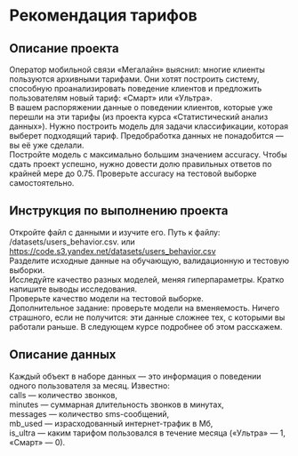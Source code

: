 # Рекомендация тарифов <br/>
## Описание проекта<br/>
Оператор мобильной связи «Мегалайн» выяснил: многие клиенты пользуются архивными тарифами. Они хотят построить систему, способную проанализировать поведение клиентов и предложить пользователям новый тариф: «Смарт» или «Ультра».<br/>
В вашем распоряжении данные о поведении клиентов, которые уже перешли на эти тарифы (из проекта курса «Статистический анализ данных»). Нужно построить модель для задачи классификации, которая выберет подходящий тариф. Предобработка данных не понадобится — вы её уже сделали.<br/>
Постройте модель с максимально большим значением accuracy. Чтобы сдать проект успешно, нужно довести долю правильных ответов по крайней мере до 0.75. Проверьте accuracy на тестовой выборке самостоятельно.<br/>
## Инструкция по выполнению проекта<br/>
Откройте файл с данными и изучите его. Путь к файлу: /datasets/users_behavior.csv. или https://code.s3.yandex.net/datasets/users_behavior.csv<br/>
Разделите исходные данные на обучающую, валидационную и тестовую выборки.<br/>
Исследуйте качество разных моделей, меняя гиперпараметры. Кратко напишите выводы исследования.<br/>
Проверьте качество модели на тестовой выборке.<br/>
Дополнительное задание: проверьте модели на вменяемость. Ничего страшного, если не получится: эти данные сложнее тех, с которыми вы работали раньше. В следующем курсе подробнее об этом расскажем.<br/>
## Описание данных<br/>
Каждый объект в наборе данных — это информация о поведении одного пользователя за месяц. Известно:<br/>
сalls — количество звонков,<br/>
minutes — суммарная длительность звонков в минутах,<br/>
messages — количество sms-сообщений,<br/>
mb_used — израсходованный интернет-трафик в Мб,<br/>
is_ultra — каким тарифом пользовался в течение месяца («Ультра» — 1, «Смарт» — 0).<br/>